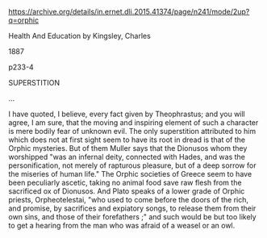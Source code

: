 

https://archive.org/details/in.ernet.dli.2015.41374/page/n241/mode/2up?q=orphic

Health And Education
by Kingsley, Charles

1887

p233-4

SUPERSTITION

...

I have quoted, I believe, every fact given by Theophrastus; and you will agree, I am sure, that the moving and inspiring element of such a character is mere bodily fear of unknown evil. The only superstition attributed to him which does not at first sight seem to have its root in dread is that of the Orphic mysteries. But of them Muller says that the Dionusos whom they worshipped "was an infernal deity, connected with Hades, and was the personification, not merely of rapturous pleasure, but of a deep sorrow for the miseries of human life." The Orphic societies of Greece seem to have been peculiarly ascetic, taking no animal food save raw flesh from the sacrificed ox of Dionusos. And Plato speaks of a lower grade of Orphic priests, Orpheotelestai, "who used to come before the doors of the rich, and promise, by sacrifices and expiatory songs, to release them from their own sins, and those of their forefathers ;" and such would be but too likely to get a hearing from the man who was afraid of a weasel or an owl.